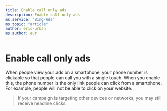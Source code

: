 ```yaml
---
title: Enable call only ads
description: Enable call only ads
ms.service: "Bing-Ads"
ms.topic: "article"
author: eric-urban
ms.author: eur
---
```


# Enable call only ads

When people view your ads on a smartphone, your phone number is clickable so that people can call you with a single touch. When you enable this, the phone number is the only link people can click from a smartphone. For example, people will not be able to click on your website.

> If your campaign is targeting other devices or networks, you may still receive headline clicks.


